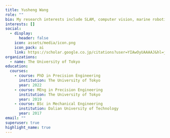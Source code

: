 ```yaml
---
title: Yusheng Wang
role: ""
bio: My research interests include SLAM, computer vision, marine robotics.
interests: []
social:
  - display:
      header: false
    icon: assets/media/icon.png
    icon_pack: ai
    link: https://scholar.google.co.jp/citations?user=YIAwOyUAAAAJ&hl=ja
organizations:
  - name: The University of Tokyo
education:
  courses:
    - course: PhD in Precision Engineering
      institution: The University of Tokyo
      year: 2022
    - course: MEng in Precision Engineering
      institution: The University of Tokyo
      year: 2019
    - course: BSc in Mechanical Engineering
      institution: Dalian University of Technology
      year: 2017
email: ""
superuser: true
highlight_name: true
---
```

